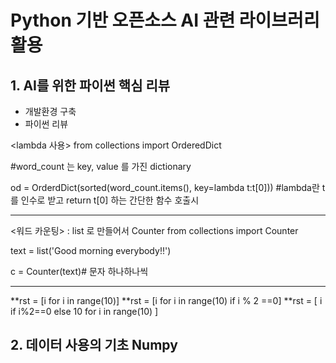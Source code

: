 # Python 기반 오픈소스 AI 관련 라이브러리 활용
## 1. AI를 위한 파이썬 핵심 리뷰
* 개발환경 구축
* 파이썬 리뷰 

<lambda 사용>
from collections import OrderedDict

#word_count 는 key, value 를 가진 dictionary 

od = OrderdDict(sorted(word_count.items(), key=lambda t:t[0])) #lambda란 t를 인수로 받고 return t[0] 하는 간단한 함수 호출시


---------------
<워드 카운팅> : list 로 만들어서 Counter 
from collections import Counter

text = list('Good morning everybody!!') 

c = Counter(text)# 문자 하나하나씩

------------

<list comprehensions>
  
**rst = [i for i in range(10)]
**rst = [i for i in range(10) if i % 2 ==0]
**rst = [ i if i%2==0 else 10  for i in range(10) ]

## 2. 데이터 사용의 기초 Numpy
